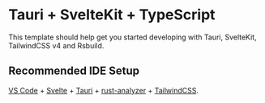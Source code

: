 # Tauri + SvelteKit + TypeScript

This template should help get you started developing with Tauri, SvelteKit, TailwindCSS v4 and Rsbuild.

## Recommended IDE Setup

[VS Code](https://code.visualstudio.com/) + [Svelte](https://marketplace.visualstudio.com/items?itemName=svelte.svelte-vscode) + [Tauri](https://marketplace.visualstudio.com/items?itemName=tauri-apps.tauri-vscode) + [rust-analyzer](https://marketplace.visualstudio.com/items?itemName=rust-lang.rust-analyzer) + [TailwindCSS](https://marketplace.visualstudio.com/items?itemName=bradlc.vscode-tailwindcss).
